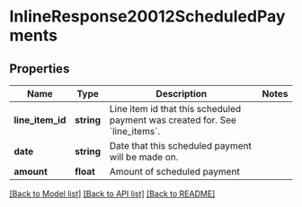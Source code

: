 # InlineResponse20012ScheduledPayments

## Properties
Name | Type | Description | Notes
------------ | ------------- | ------------- | -------------
**line_item_id** | **string** | Line item id that this scheduled payment was created for.  See &#x60;line_items&#x60;. | 
**date** | **string** | Date that this scheduled payment will be made on. | 
**amount** | **float** | Amount of scheduled payment | 

[[Back to Model list]](../README.md#documentation-for-models) [[Back to API list]](../README.md#documentation-for-api-endpoints) [[Back to README]](../README.md)


